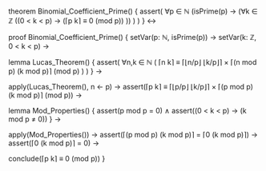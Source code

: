 theorem Binomial_Coefficient_Prime() {
  assert(
    ∀p ∈ ℕ (isPrime(p) → 
      (∀k ∈ ℤ ((0 < k < p) → 
        (⌈p k⌉ ≡ 0 (mod p))
      ))
    )
  )
} ↔

proof Binomial_Coefficient_Prime() {
  setVar(p: ℕ, isPrime(p)) →
  setVar(k: ℤ, 0 < k < p) →
  
  lemma Lucas_Theorem() {
    assert(
      ∀n,k ∈ ℕ (
        ⌈n k⌉ ≡ ⌈⌊n/p⌋ ⌊k/p⌋⌉ × ⌈(n mod p) (k mod p)⌉ (mod p)
      )
    )
  } →

  apply(Lucas_Theorem(), n ← p) →
  assert(⌈p k⌉ ≡ ⌈⌊p/p⌋ ⌊k/p⌋⌉ × ⌈(p mod p) (k mod p)⌉ (mod p)) →
  
  lemma Mod_Properties() {
    assert(p mod p = 0) ∧
    assert((0 < k < p) → (k mod p ≠ 0))
  } →
  
  apply(Mod_Properties()) →
  assert(⌈(p mod p) (k mod p)⌉ = ⌈0 (k mod p)⌉) →
  assert(⌈0 (k mod p)⌉ = 0) →
  
  conclude(⌈p k⌉ ≡ 0 (mod p))
}